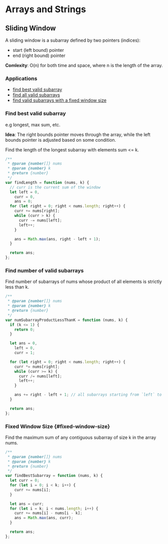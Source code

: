 # Arrays and Strings

## Sliding Window

A sliding window is a subarray defined by two pointers (indices):

- start (left bound) pointer
- end (right bound) pointer

**Comlexity**: O(n) for both time and space, where n is the length of the array.

### Applications

- [find best valid subarray](#find-best-valid-subarray)
- [find all valid subarrays](#find-number-of-valid-subarrays)
- [find valid subarrays with a fixed window size](#fixed-window-size)

### Find best valid subarray

e.g longest, max sum, etc.

**Idea**: The right bounds pointer moves through the array, while the left bounds pointer is adjusted based on some condition.

Find the length of the longest subarray with elements sum <= k.

```javascript
/**
 * @param {number[]} nums
 * @param {number} k
 * @return {number}
 */
var findLength = function (nums, k) {
  // curr is the current sum of the window
  let left = 0,
    curr = 0,
    ans = 0;
  for (let right = 0; right < nums.length; right++) {
    curr += nums[right];
    while (curr > k) {
      curr -= nums[left];
      left++;
    }

    ans = Math.max(ans, right - left + 1);
  }

  return ans;
};
```

### Find number of valid subarrays

Find number of subarrays of nums whose product of all elements is strictly less than k.

```javascript
/**
 * @param {number[]} nums
 * @param {number} k
 * @return {number}
 */
var numSubarrayProductLessThanK = function (nums, k) {
  if (k <= 1) {
    return 0;
  }

  let ans = 0,
    left = 0,
    curr = 1;

  for (let right = 0; right < nums.length; right++) {
    curr *= nums[right];
    while (curr >= k) {
      curr /= nums[left];
      left++;
    }

    ans += right - left + 1; // all subarrays starting from `left` to `right` are valid.
  }

  return ans;
};
```

### Fixed Window Size {#fixed-window-size}

Find the maximum sum of any contiguous subarray of size k in the array nums.

```javascript
/**
 * @param {number[]} nums
 * @param {number} k
 * @return {number}
 */
var findBestSubarray = function (nums, k) {
  let curr = 0;
  for (let i = 0; i < k; i++) {
    curr += nums[i];
  }

  let ans = curr;
  for (let i = k; i < nums.length; i++) {
    curr += nums[i] - nums[i - k];
    ans = Math.max(ans, curr);
  }

  return ans;
};
```
